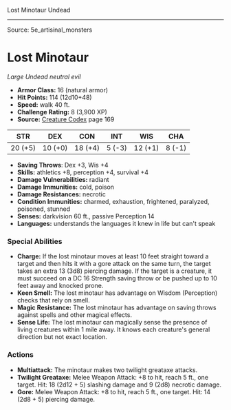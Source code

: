 <MonsterName/>Lost Minotaur</MonsterName>
<CreatureType/>Undead</CreatureType>



---

Source: 5e_artisinal_monsters

# Lost Minotaur

*Large* *Undead* *neutral evil*

- **Armor Class:** 16 (natural armor)
- **Hit Points:** 114 (12d10+48)
- **Speed:** walk 40 ft.
- **Challenge Rating:** 8 (3,900 XP)
- **Source:** [Creature Codex](https://koboldpress.com/kpstore/product/creature-codex-for-5th-edition-dnd) page 169

| STR | DEX | CON | INT | WIS | CHA |
| --- | --- | --- | --- | --- | --- |
| 20 (+5) | 10 (+0) | 18 (+4) | 5 (-3) | 12 (+1) | 8 (-1) |

- **Saving Throws**: Dex +3, Wis +4
- **Skills:** athletics +8, perception +4, survival +4
- **Damage Vulnerabilities:** radiant
- **Damage Immunities:** cold, poison
- **Damage Resistances:** necrotic
- **Condition Immunities:** charmed, exhaustion, frightened, paralyzed, poisoned, stunned
- **Senses:** darkvision 60 ft., passive Perception 14
- **Languages:** understands the languages it knew in life but can't speak

### Special Abilities

- **Charge:** If the lost minotaur moves at least 10 feet straight toward a target and then hits it with a gore attack on the same turn, the target takes an extra 13 (3d8) piercing damage. If the target is a creature, it must succeed on a DC 16 Strength saving throw or be pushed up to 10 feet away and knocked prone.
- **Keen Smell:** The lost minotaur has advantage on Wisdom (Perception) checks that rely on smell.
- **Magic Resistance:** The lost minotaur has advantage on saving throws against spells and other magical effects.
- **Sense Life:** The lost minotaur can magically sense the presence of living creatures within 1 mile away. It knows each creature's general direction but not exact location.

### Actions

- **Multiattack:** The minotaur makes two twilight greataxe attacks.
- **Twilight Greataxe:** Melee Weapon Attack: +8 to hit, reach 5 ft., one target. Hit: 18 (2d12 + 5) slashing damage and 9 (2d8) necrotic damage.
- **Gore:** Melee Weapon Attack: +8 to hit, reach 5 ft., one target. Hit: 14 (2d8 + 5) piercing damage.




